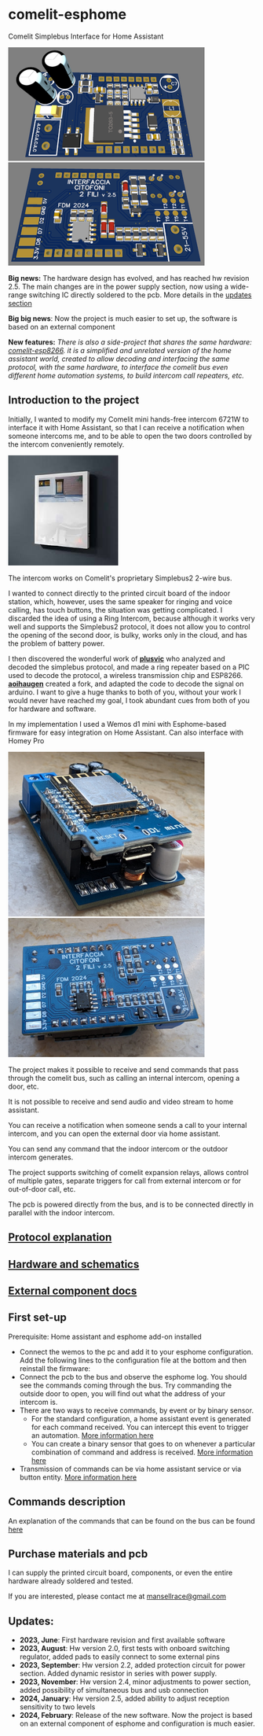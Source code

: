 # comelit-esphome
Comelit Simplebus Interface for Home Assistant

![render](/images/render_fronte.png) ![render2](/images/render_retro.png)

**Big news:**  The hardware design has evolved, and has reached hw revision 2.5. The main changes are in the power supply section, now using a wide-range switching IC directly soldered to the pcb. More details in the [updates section](#updates)

**Big big news**: Now the project is much easier to set up, the software is based on an external component

**New features:** *There is also a side-project that shares the same hardware: [comelit-esp8266](https://github.com/mansellrace/comelit-esp8266). it is a simplified and unrelated version of the home assistant world, created to allow decoding and interfacing the same protocol, with the same hardware, to interface the comelit bus even different home automation systems, to build intercom call repeaters, etc.*

## Introduction to the project
Initially, I wanted to modify my Comelit mini hands-free intercom 6721W to interface it with Home Assistant, so that I can receive a notification when someone intercoms me, and to be able to open the two doors controlled by the intercom conveniently remotely.

![Comelit mini](/images/comelit_mini.jpg)

The intercom works on Comelit's proprietary Simplebus2 2-wire bus.

I wanted to connect directly to the printed circuit board of the indoor station, which, however, uses the same speaker for ringing and voice calling, has touch buttons, the situation was getting complicated. I discarded the idea of using a Ring Intercom, because although it works very well and supports the Simplebus2 protocol, it does not allow you to control the opening of the second door, is bulky, works only in the cloud, and has the problem of battery power.

I then discovered the wonderful work of **[plusvic](https://github.com/plusvic/simplebus2-intercom)** who analyzed and decoded the simplebus protocol, and made a ring repeater based on a PIC used to decode the protocol, a wireless transmission chip and ESP8266. 
**[aoihaugen](https://github.com/aoihaugen/simplebus2-intercom)** created a fork, and adapted the code to decode the signal on arduino. I want to give a huge thanks to both of you, without your work I would never have reached my goal, I took abundant cues from both of you for hardware and software.

In my implementation I used a Wemos d1 mini with Esphome-based firmware for easy integration on Home Assistant. Can also interface with Homey Pro

![PCB2](/images/pcb2.jpg) ![PCB](/images/pcb.jpg)

The project makes it possible to receive and send commands that pass through the comelit bus, such as calling an internal intercom, opening a door, etc.

It is not possible to receive and send audio and video stream to home assistant.

You can receive a notification when someone sends a call to your internal intercom, and you can open the external door via home assistant.

You can send any command that the indoor intercom or the outdoor intercom generates.

The project supports switching of comelit expansion relays, allows control of multiple gates, separate triggers for call from external intercom or for out-of-door call, etc.

The pcb is powered directly from the bus, and is to be connected directly in parallel with the indoor intercom.

## [Protocol explanation](protocol.md)

## [Hardware and schematics](hardware.md)

## [External component docs](components/README.md)

## First set-up
Prerequisite: Home assistant and esphome add-on installed
- Connect the wemos to the pc and add it to your esphome configuration.  Add the following lines to the configuration file at the bottom and then reinstall the firmware:
- Connect the pcb to the bus and observe the esphome log. You should see the commands coming through the bus. Try commanding the outside door to open, you will find out what the address of your intercom is.
- There are two ways to receive commands, by event or by binary sensor.
  - For the standard configuration, a home assistant event is generated for each command received. You can intercept this event to trigger an automation.  [More information here](components/README.md#event)
  - You can create a binary sensor that goes to on whenever a particular combination of command and address is received. [More information here](components/README.md#binary-sensor)
- Transmission of commands can be via home assistant service or via button entity. [More information here](components/README.md#transmit-a-command)

## Commands description

An explanation of the commands that can be found on the bus can be found [here](commands.md)

## Purchase materials and pcb

I can supply the printed circuit board, components, or even the entire hardware already soldered and tested.

If you are interested, please contact me at mansellrace@gmail.com

## Updates:
- **2023, June**: First hardware revision and first available software
- **2023, August**: Hw version 2.0, first tests with onboard switching regulator, added pads to easily connect to some external pins
- **2023, September**: Hw version 2.2, added protection circuit for power section. Added dynamic resistor in series with power supply.
- **2023, November**: Hw version 2.4, minor adjustments to power section, added possibility of simultaneous bus and usb connection
- **2024, January**: Hw version 2.5, added ability to adjust reception sensitivity to two levels
- **2024, February**: Release of the new software. Now the project is based on an external component of esphome and configuration is much easier.
